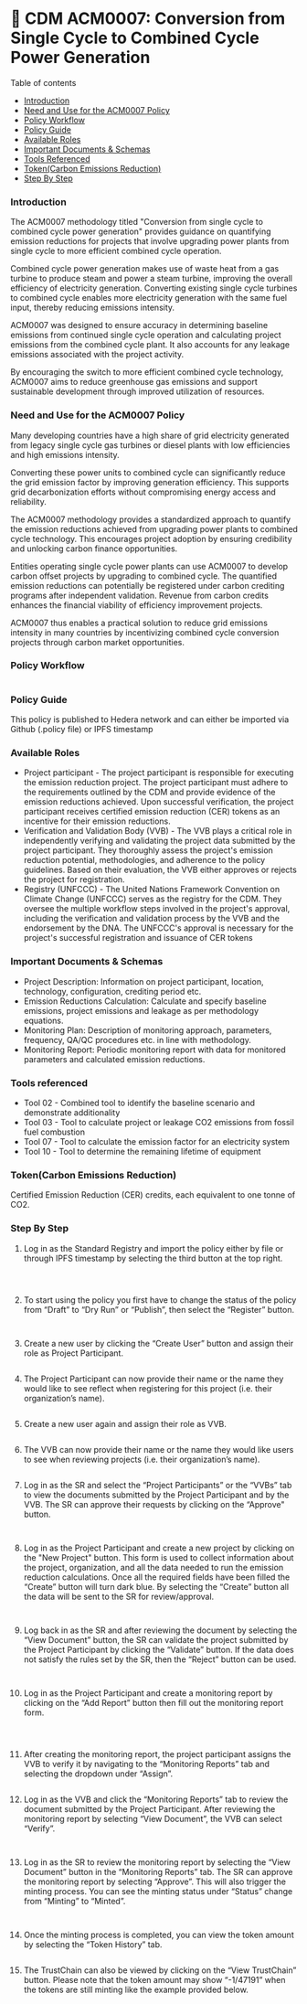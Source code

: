 # 🏢 CDM ACM0007: Conversion from Single Cycle to Combined Cycle Power Generation

Table of contents

* [Introduction](cdm-acm0007-conversion-from-single-cycle-to-combined-cycle-power-generation.md#introduction)
* [Need and Use for the ACM0007 Policy](cdm-acm0007-conversion-from-single-cycle-to-combined-cycle-power-generation.md#need-and-use-for-the-acm0007-policy)
* [Policy Workflow](cdm-acm0007-conversion-from-single-cycle-to-combined-cycle-power-generation.md#policy-workflow)
* [Policy Guide](cdm-acm0007-conversion-from-single-cycle-to-combined-cycle-power-generation.md#policy-guide)
* [Available Roles](cdm-acm0007-conversion-from-single-cycle-to-combined-cycle-power-generation.md#available-roles)
* [Important Documents & Schemas](cdm-acm0007-conversion-from-single-cycle-to-combined-cycle-power-generation.md#important-documents--schemas)
* [Tools Referenced](cdm-acm0007-conversion-from-single-cycle-to-combined-cycle-power-generation.md#tools-referenced)
* [Token(Carbon Emissions Reduction)](cdm-acm0007-conversion-from-single-cycle-to-combined-cycle-power-generation.md#tokencarbon-emissions-reduction)
* [Step By Step](cdm-acm0007-conversion-from-single-cycle-to-combined-cycle-power-generation.md#step-by-step)

### Introduction <a href="#introduction" id="introduction"></a>

The ACM0007 methodology titled "Conversion from single cycle to combined cycle power generation" provides guidance on quantifying emission reductions for projects that involve upgrading power plants from single cycle to more efficient combined cycle operation.

Combined cycle power generation makes use of waste heat from a gas turbine to produce steam and power a steam turbine, improving the overall efficiency of electricity generation. Converting existing single cycle turbines to combined cycle enables more electricity generation with the same fuel input, thereby reducing emissions intensity.

ACM0007 was designed to ensure accuracy in determining baseline emissions from continued single cycle operation and calculating project emissions from the combined cycle plant. It also accounts for any leakage emissions associated with the project activity.

By encouraging the switch to more efficient combined cycle technology, ACM0007 aims to reduce greenhouse gas emissions and support sustainable development through improved utilization of resources.

### Need and Use for the ACM0007 Policy <a href="#need-and-use-for-the-acm0007-policy" id="need-and-use-for-the-acm0007-policy"></a>

Many developing countries have a high share of grid electricity generated from legacy single cycle gas turbines or diesel plants with low efficiencies and high emissions intensity.

Converting these power units to combined cycle can significantly reduce the grid emission factor by improving generation efficiency. This supports grid decarbonization efforts without compromising energy access and reliability.

The ACM0007 methodology provides a standardized approach to quantify the emission reductions achieved from upgrading power plants to combined cycle technology. This encourages project adoption by ensuring credibility and unlocking carbon finance opportunities.

Entities operating single cycle power plants can use ACM0007 to develop carbon offset projects by upgrading to combined cycle. The quantified emission reductions can potentially be registered under carbon crediting programs after independent validation. Revenue from carbon credits enhances the financial viability of efficiency improvement projects.

ACM0007 thus enables a practical solution to reduce grid emissions intensity in many countries by incentivizing combined cycle conversion projects through carbon market opportunities.

### Policy Workflow <a href="#policy-workflow" id="policy-workflow"></a>

<figure><img src="../../../.gitbook/assets/image (367).png" alt=""><figcaption></figcaption></figure>

### Policy Guide <a href="#policy-guide" id="policy-guide"></a>

This policy is published to Hedera network and can either be imported via Github (.policy file) or IPFS timestamp

### Available Roles <a href="#available-roles" id="available-roles"></a>

* Project participant - The project participant is responsible for executing the emission reduction project. The project participant must adhere to the requirements outlined by the CDM and provide evidence of the emission reductions achieved. Upon successful verification, the project participant receives certified emission reduction (CER) tokens as an incentive for their emission reductions.
* Verification and Validation Body (VVB) - The VVB plays a critical role in independently verifying and validating the project data submitted by the project participant. They thoroughly assess the project's emission reduction potential, methodologies, and adherence to the policy guidelines. Based on their evaluation, the VVB either approves or rejects the project for registration.
* Registry (UNFCCC) - The United Nations Framework Convention on Climate Change (UNFCCC) serves as the registry for the CDM. They oversee the multiple workflow steps involved in the project's approval, including the verification and validation process by the VVB and the endorsement by the DNA. The UNFCCC's approval is necessary for the project's successful registration and issuance of CER tokens

### Important Documents & Schemas <a href="#important-documents--schemas" id="important-documents--schemas"></a>

* Project Description: Information on project participant, location, technology, configuration, crediting period etc.
* Emission Reductions Calculation: Calculate and specify baseline emissions, project emissions and leakage as per methodology equations.
* Monitoring Plan: Description of monitoring approach, parameters, frequency, QA/QC procedures etc. in line with methodology.
* Monitoring Report: Periodic monitoring report with data for monitored parameters and calculated emission reductions.

### Tools referenced

* Tool 02 - Combined tool to identify the baseline scenario and demonstrate additionality
* Tool 03 - Tool to calculate project or leakage CO2 emissions from fossil fuel combustion&#x20;
* Tool 07 - Tool to calculate the emission factor for an electricity system&#x20;
* Tool 10 - Tool to determine the remaining lifetime of equipment

### Token(Carbon Emissions Reduction) <a href="#tokencarbon-emissions-reduction" id="tokencarbon-emissions-reduction"></a>

Certified Emission Reduction (CER) credits, each equivalent to one tonne of CO2.

### Step By Step <a href="#step-by-step" id="step-by-step"></a>

1. Log in as the Standard Registry and import the policy either by file or through IPFS timestamp by selecting the third button at the top right.

<figure><img src="../../../.gitbook/assets/image (24) (1) (1) (1) (1) (1) (1).png" alt=""><figcaption></figcaption></figure>

<figure><img src="../../../.gitbook/assets/image (1) (1) (1) (1) (1) (1) (1) (1) (1) (1) (1) (1) (1).png" alt=""><figcaption></figcaption></figure>

<figure><img src="../../../.gitbook/assets/image (2) (1) (1) (1) (1) (1) (1) (1) (1) (1) (1) (1).png" alt=""><figcaption></figcaption></figure>

2. To start using the policy you first have to change the status of the policy from “Draft” to “Dry Run” or “Publish”, then select the “Register” button.

<figure><img src="../../../.gitbook/assets/image (3) (1) (1) (1) (1) (1) (1) (1) (1) (1) (1) (1).png" alt=""><figcaption></figcaption></figure>

<figure><img src="../../../.gitbook/assets/image (5) (1) (1) (1) (1) (1) (1) (1) (1).png" alt=""><figcaption></figcaption></figure>

3. Create a new user by clicking the “Create User” button and assign their role as Project Participant.

<figure><img src="../../../.gitbook/assets/image (6) (1) (1) (1) (1) (1) (1) (1) (1).png" alt=""><figcaption></figcaption></figure>

4. The Project Participant can now provide their name or the name they would like to see reflect when registering for this project (i.e. their organization’s name).

<figure><img src="../../../.gitbook/assets/image (7) (1) (1) (1) (1) (1) (1) (1) (1).png" alt=""><figcaption></figcaption></figure>

5. Сreate a new user again and assign their role as VVB.

<figure><img src="../../../.gitbook/assets/image (8) (1) (1) (1) (1) (1) (1) (1) (1).png" alt=""><figcaption></figcaption></figure>

6. The VVB can now provide their name or the name they would like users to see when reviewing projects (i.e. their organization’s name).

<figure><img src="../../../.gitbook/assets/image (9) (1) (1) (1) (1) (1) (1) (1) (1).png" alt=""><figcaption></figcaption></figure>

7. Log in as the SR and select the “Project Participants” or the “VVBs” tab to view the documents submitted by the Project Participant and by the VVB. The SR can approve their requests by clicking on the “Approve" button.

<figure><img src="../../../.gitbook/assets/image (10) (1) (1) (1) (1) (1) (1) (1) (1).png" alt=""><figcaption></figcaption></figure>

<figure><img src="../../../.gitbook/assets/image (11) (1) (1) (1) (1) (1) (1) (1) (1).png" alt=""><figcaption></figcaption></figure>

8. Log in as the Project Participant and create a new project by clicking on the "New Project" button. This form is used to collect information about the project, organization, and all the data needed to run the emission reduction calculations. Once all the required fields have been filled the “Create” button will turn dark blue. By selecting the “Create” button all the data will be sent to the SR for review/approval.

<figure><img src="../../../.gitbook/assets/image (12) (1) (1) (1) (1) (1) (1) (1) (1).png" alt=""><figcaption></figcaption></figure>

<figure><img src="../../../.gitbook/assets/image (13) (1) (1) (1) (1) (1) (1) (1) (1).png" alt=""><figcaption></figcaption></figure>

9. Log back in as the SR and after reviewing the document by selecting the “View Document” button, the SR can validate the project submitted by the Project Participant by clicking the “Validate” button. If the data does not satisfy the rules set by the SR, then the “Reject” button can be used.

<figure><img src="../../../.gitbook/assets/image (16) (1) (1) (1) (1) (1) (1) (1).png" alt=""><figcaption></figcaption></figure>

<figure><img src="../../../.gitbook/assets/image (15) (1) (1) (1) (1) (1) (1) (1) (1).png" alt=""><figcaption></figcaption></figure>

10. Log in as the Project Participant and create a monitoring report by clicking on the “Add Report” button then fill out the monitoring report form.

<figure><img src="../../../.gitbook/assets/image (17) (1) (1) (1) (1) (1) (1) (1).png" alt=""><figcaption></figcaption></figure>

<figure><img src="../../../.gitbook/assets/image (18) (1) (1) (1) (1) (1) (1) (1).png" alt=""><figcaption></figcaption></figure>

<figure><img src="../../../.gitbook/assets/image (19) (1) (1) (1) (1) (1) (1) (1).png" alt=""><figcaption></figcaption></figure>

11. After creating the monitoring report, the project participant assigns the VVB to verify it by navigating to the “Monitoring Reports” tab and selecting the dropdown under “Assign”.

<figure><img src="../../../.gitbook/assets/image (20) (1) (1) (1) (1) (1) (1) (1).png" alt=""><figcaption></figcaption></figure>

12. Log in as the VVB and click the “Monitoring Reports” tab to review the document submitted by the Project Participant. After reviewing the monitoring report by selecting “View Document”, the VVB can select “Verify”.

<figure><img src="../../../.gitbook/assets/image (21) (1) (1) (1) (1) (1) (1) (1).png" alt=""><figcaption></figcaption></figure>

<figure><img src="../../../.gitbook/assets/image (22) (1) (1) (1) (1) (1) (1) (1).png" alt=""><figcaption></figcaption></figure>

13. Log in as the SR to review the monitoring report by selecting the “View Document” button in the “Monitoring Reports” tab. The SR can approve the monitoring report by selecting “Approve”. This will also trigger the minting process. You can see the minting status under “Status” change from “Minting” to “Minted”.

<figure><img src="../../../.gitbook/assets/image (23) (1) (1) (1) (1) (1) (1) (1).png" alt=""><figcaption></figcaption></figure>

<figure><img src="../../../.gitbook/assets/image (24) (1) (1) (1) (1) (1) (1) (1).png" alt=""><figcaption></figcaption></figure>

14. Once the minting process is completed, you can view the token amount by selecting the “Token History” tab.

<figure><img src="../../../.gitbook/assets/image (25) (1) (1) (1) (1) (1).png" alt=""><figcaption></figcaption></figure>

15. The TrustChain can also be viewed by clicking on the “View TrustChain” button. Please note that the token amount may show “-1/47191” when the tokens are still minting like the example provided below.

<figure><img src="../../../.gitbook/assets/image (26) (1) (1) (1) (1).png" alt=""><figcaption></figcaption></figure>

<figure><img src="../../../.gitbook/assets/image (27) (1) (1) (1).png" alt=""><figcaption></figcaption></figure>
